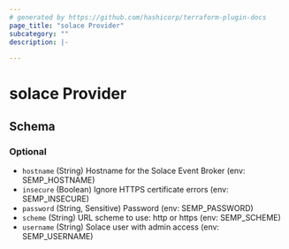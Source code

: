 ```yaml
---
# generated by https://github.com/hashicorp/terraform-plugin-docs
page_title: "solace Provider"
subcategory: ""
description: |-
  
---
```


# solace Provider





<!-- schema generated by tfplugindocs -->
## Schema

### Optional

- `hostname` (String) Hostname for the Solace Event Broker (env: SEMP_HOSTNAME)
- `insecure` (Boolean) Ignore HTTPS certificate errors (env: SEMP_INSECURE)
- `password` (String, Sensitive) Password (env: SEMP_PASSWORD)
- `scheme` (String) URL scheme to use: http or https (env: SEMP_SCHEME)
- `username` (String) Solace user with admin access (env: SEMP_USERNAME)
